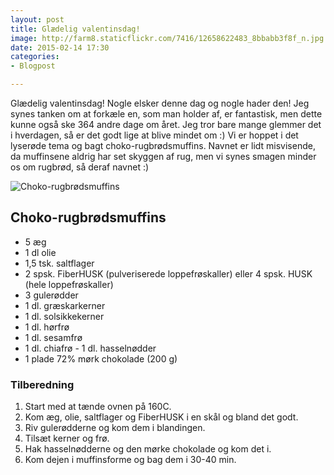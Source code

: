 ```yaml
---
layout: post
title: Glædelig valentinsdag!
image: http://farm8.staticflickr.com/7416/12658622483_8bbabb3f8f_n.jpg
date: 2015-02-14 17:30
categories:
- Blogpost

---
```


Glædelig valentinsdag! Nogle elsker denne dag og nogle hader den! Jeg synes tanken om at forkæle en, som man holder af, er fantastisk, men dette kunne også ske 364 andre dage om året. Jeg tror bare mange glemmer det i hverdagen, så er det godt lige at blive mindet om :) Vi er hoppet i det lyserøde tema og bagt choko-rugbrødsmuffins. Navnet er lidt misvisende, da muffinsene aldrig har set skyggen af rug, men vi synes smagen minder os om rugbrød, så deraf navnet :)



![Choko-rugbrødsmuffins](http://farm8.staticflickr.com/7416/12658622483_8bbabb3f8f.jpg)


## Choko-rugbrødsmuffins
- 5 æg
- 1 dl olie
- 1,5 tsk. saltflager 
- 2 spsk. FiberHUSK (pulveriserede loppefrøskaller) eller 4 spsk. HUSK (hele loppefrøskaller)
- 3 gulerødder
- 1 dl. græskarkerner 
- 1 dl. solsikkekerner
- 1 dl. hørfrø
- 1 dl. sesamfrø
- 1 dl. chiafrø
- 1 dl. hasselnødder 
- 1 plade 72% mørk chokolade (200 g)

### Tilberedning
1. Start med at tænde ovnen på 160C.
2. Kom æg, olie, saltflager og FiberHUSK i en skål og bland det godt.
3. Riv gulerødderne og kom dem i blandingen.
4. Tilsæt kerner og frø.
5. Hak hasselnødderne og den mørke chokolade og kom det i.
6. Kom dejen i muffinsforme og bag dem i 30-40 min.




